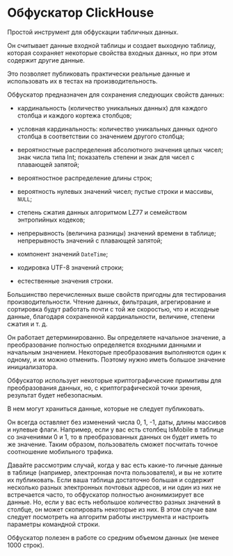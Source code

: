 # Обфускатор ClickHouse

Простой инструмент для обфускации табличных данных.

Он считывает данные входной таблицы и создает выходную таблицу, которая сохраняет некоторые свойства входных данных, но при этом содержит другие данные.

Это позволяет публиковать практически реальные данные и использовать их в тестах на производительность.

Обфускатор предназначен для сохранения следующих свойств данных:
- кардинальность (количество уникальных данных) для каждого столбца и каждого кортежа столбцов;
- условная кардинальность: количество уникальных данных одного столбца в соответствии со значением другого столбца;
- вероятностные распределения абсолютного значения целых чисел; знак числа типа Int; показатель степени и знак для чисел с плавающей запятой;
- вероятностное распределение длины строк;
- вероятность нулевых значений чисел; пустые строки и массивы, `NULL`;
- степень сжатия данных алгоритмом LZ77 и семейством энтропийных  кодеков;

- непрерывность (величина разницы) значений времени в таблице; непрерывность значений с плавающей запятой;
- компонент значений `DateTime`;
- кодировка UTF-8 значений строки;
- естественные значения строки.

Большинство перечисленных выше свойств пригодны для тестирования производительности. Чтение данных, фильтрация, агрегирование и сортировка будут работать почти с той же скоростью, что и исходные данные, благодаря сохраненной кардинальности, величине, степени сжатия и т. д.

Он работает детерминированно. Вы определяете начальное значение, а преобразование полностью определяется входными данными и начальным значением.
Некоторые преобразования выполняются один к одному, и их можно отменить. Поэтому нужно иметь большое значение инициализатора.

Обфускатор использует некоторые криптографические примитивы для преобразования данных, но, с криптографической точки зрения, результат будет небезопасным.

В нем могут храниться данные, которые не следует публиковать.

Он всегда оставляет без изменений числа 0, 1, -1, даты, длины массивов и нулевые флаги.
Например, если у вас есть столбец IsMobile в таблице со значениями 0 и 1, то в преобразованных данных он будет иметь то же значение.
Таким образом, пользователь сможет посчитать точное соотношение мобильного трафика.

Давайте рассмотрим случай, когда у вас есть какие-то личные данные в таблице (например,  электронная почта пользователя), и вы не хотите их публиковать.
Если ваша таблица достаточно большая и содержит несколько разных электронных почтовых адресов, и ни один из них не встречается часто, то обфускатор полностью анонимизирует все данные. Но, если у вас есть небольшое количество разных значений в столбце, он может скопировать некоторые из них.
В этом случае вам следует посмотреть на алгоритм работы инструмента и настроить параметры командной строки.

Обфускатор полезен в работе со средним объемом данных (не менее 1000 строк).
